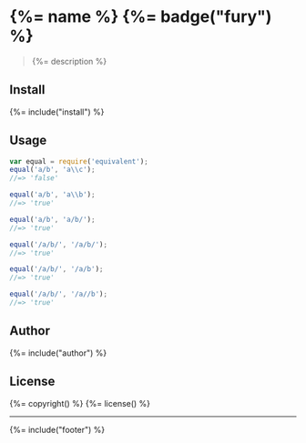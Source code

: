 # {%= name %} {%= badge("fury") %}

> {%= description %}

## Install
{%= include("install") %}

## Usage

```js
var equal = require('equivalent');
equal('a/b', 'a\\c');
//=> 'false'

equal('a/b', 'a\\b');
//=> 'true'

equal('a/b', 'a/b/');
//=> 'true'

equal('/a/b/', '/a/b/');
//=> 'true'

equal('/a/b/', '/a/b');
//=> 'true'

equal('/a/b/', '/a//b');
//=> 'true'
```

## Author
{%= include("author") %}

## License
{%= copyright() %}
{%= license() %}

***

{%= include("footer") %}